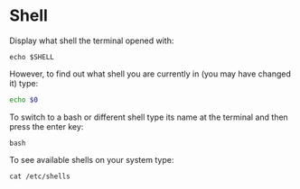 # Shell

Display what shell the terminal opened with:

```console
echo $SHELL
```

However, to find out what shell you are currently in (you may have changed it) type:

```sh
echo $0
```

To switch to a bash or different shell type its name at the terminal and then press the enter key:

```console
bash
```

To see available shells on your system type:

```console
cat /etc/shells
```
